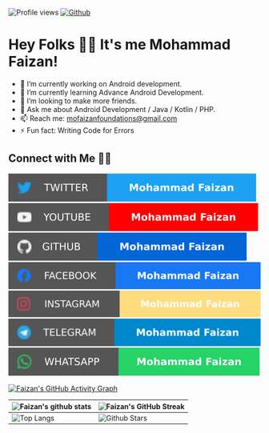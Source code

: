 ![Profile views](https://gpvc.arturio.dev/mofaizanfdns)
[![Github](https://img.shields.io/github/followers/mofaizanfdns?label=Follow&style=social)](https://github.com/mofaizanfdns)


# Hey Folks 👋🏻 It's me Mohammad Faizan!

- 🔭 I’m currently working on Android development.
- 🌱 I’m currently learning Advance Android Development.
- 👯 I’m looking to make more friends.
- 💬 Ask me about Android Development / Java / Kotlin / PHP.
- 📫 Reach me: mofaizanfoundations@gmail.com
- ⚡ Fun fact: Writing Code for Errors
<!-- 
 ## :movie_camera: Recent YouTube Playlist
 - [Android tutorials 2021](https://www.youtube.com/watch?v=y7YINW2mGxw&list=PL6Rs84MkNq7l4Zc1nQWET9-BFSc7Mnwqb)
 - [WhatsApp Sticker App](https://www.youtube.com/watch?v=dim8m_v1ogM)
 - [College App with Admin App](https://www.youtube.com/watch?v=Ui__yxgrRwQ&list=PL6Rs84MkNq7kjE71tV3iDQdqO7fspmoNN)
 - [Wallpaper App with Admob](https://www.youtube.com/watch?v=9m_yrGeWXbE&list=PL6Rs84MkNq7kDI9aKVqJUctHrOvKH3ptc)
 - [Programming Tips](https://www.youtube.com/watch?v=CsOnqUf37wE&list=PL6Rs84MkNq7mha_nivzq766HLtz4X2W5I)
 - [Quotes App](https://www.youtube.com/watch?v=v9AayYoJTMk&list=PL6Rs84MkNq7kj-tXn9XrJYnQnVSOojkaL)
 - [Book App](https://www.youtube.com/watch?v=fxG8wI_yWb8&list=PL6Rs84MkNq7nEhFCy7XfT7XbmA5_KTqeR)
 - [Firebase Authentication](https://www.youtube.com/watch?v=BsfzDUOx958) <br/>
 [More Playlist...](https://www.youtube.com/c/PapayaCoders/playlists) -->

## Connect with Me 🤝🏻

[![Twitter](https://raw.githubusercontent.com/mofaizanfdns/mofaizanfdns/main/assets/tw.svg)](https://twitter.com/mofaizanfdns)
[![YouTube](https://raw.githubusercontent.com/mofaizanfdns/mofaizanfdns/main/assets/yt.svg)](https://www.youtube.com/channel/UCnNNY0q1eYPCzJlE-hhjS5Q/channels) 
[![GitHub](https://raw.githubusercontent.com/mofaizanfdns/mofaizanfdns/main/assets/gh.svg)](https://github.com/mofaizanfdns)
[![Facebook](https://raw.githubusercontent.com/mofaizanfdns/mofaizanfdns/main/assets/fb.svg)](https://www.facebook.com/mofaizanfdns)
[![Instagram](https://raw.githubusercontent.com/mofaizanfdns/mofaizanfdns/main/assets/ig.svg)](https://instagram.com/mofaizanfdns/)
[![Telegram](https://raw.githubusercontent.com/mofaizanfdns/mofaizanfdns/main/assets/tg.svg)](https://t.me/mofaizanfdns)
[![WhatsApp](https://raw.githubusercontent.com/mofaizanfdns/mofaizanfdns/main/assets/wa.svg)](https://wa.me/+916005131341)

[![Faizan's GitHub Activity Graph](https://activity-graph.herokuapp.com/graph?username=mofaizanfdns&theme=tokyonight)](https://git.io/praveenscience)

| ![Faizan's github stats](https://github-readme-stats.vercel.app/api?username=mofaizanfdns&show_icons=true&theme=tokyonight) | ![Faizan's GitHub Streak](https://github-readme-streak-stats.herokuapp.com/?user=mofaizanfdns&theme=tokyonight) |
| --- | --- |
| ![Top Langs](https://github-readme-stats.vercel.app/api/top-langs/?username=mofaizanfdns&theme=tokyonight) | ![Github Stars](https://github-readme-stats.vercel.app/api?username=mofaizanfdns&show_icons=true&locale=en&count_private=true&hide_rank=true&custom_title=My%20GitHub%20Stats&disable_animations=true&theme=tokyonight) |
